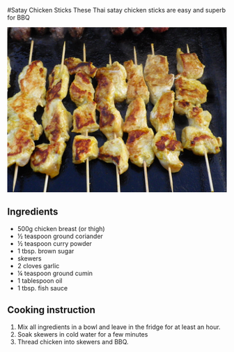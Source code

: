 #Satay Chicken Sticks
These Thai satay chicken sticks are easy and superb for BBQ 

![Satay Chicken Sticks](images/sate-chicken.jpg)

## Ingredients
- 500g chicken breast (or thigh)
- ½ teaspoon ground coriander
- ½ teaspoon curry powder
- 1 tbsp. brown sugar
- skewers
- 2 cloves garlic
- ¼ teaspoon ground cumin
- 1 tablespoon oil
- 1 tbsp. fish sauce

## Cooking instruction
1. Mix all ingredients in a bowl and leave in the fridge for at least an hour.
1. Soak skewers in cold water for a few minutes
1. Thread chicken into skewers and BBQ.

